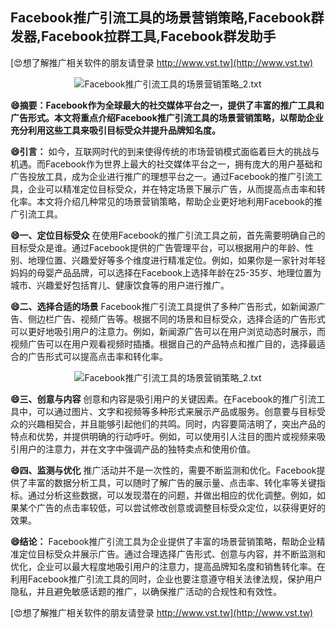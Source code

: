 ## **Facebook推广引流工具的场景营销策略,Facebook群发器,Facebook拉群工具,Facebook群发助手**

[😍想了解推广相关软件的朋友请登录 http://www.vst.tw](http://www.vst.tw)

 <center><img src="https://vst.tw/MP4/tuiguang/png/0.png" alt="Facebook推广引流工具的场景营销策略_2.txt"></center>

**😄摘要：Facebook作为全球最大的社交媒体平台之一，提供了丰富的推广工具和广告形式。本文将重点介绍Facebook推广引流工具的场景营销策略，以帮助企业充分利用这些工具来吸引目标受众并提升品牌知名度。**

**😄引言：**
如今，互联网时代的到来使得传统的市场营销模式面临着巨大的挑战与机遇。而Facebook作为世界上最大的社交媒体平台之一，拥有庞大的用户基础和广告投放工具，成为企业进行推广的理想平台之一。通过Facebook的推广引流工具，企业可以精准定位目标受众，并在特定场景下展示广告，从而提高点击率和转化率。本文将介绍几种常见的场景营销策略，帮助企业更好地利用Facebook的推广引流工具。

**😄一、定位目标受众**
在使用Facebook的推广引流工具之前，首先需要明确自己的目标受众是谁。通过Facebook提供的广告管理平台，可以根据用户的年龄、性别、地理位置、兴趣爱好等多个维度进行精准定位。例如，如果你是一家针对年轻妈妈的母婴产品品牌，可以选择在Facebook上选择年龄在25-35岁、地理位置为城市、兴趣爱好包括育儿、健康饮食等的用户进行推广。

**😄二、选择合适的场景**
Facebook推广引流工具提供了多种广告形式，如新闻源广告、侧边栏广告、视频广告等。根据不同的场景和目标受众，选择合适的广告形式可以更好地吸引用户的注意力。例如，新闻源广告可以在用户浏览动态时展示，而视频广告可以在用户观看视频时插播。根据自己的产品特点和推广目的，选择最适合的广告形式可以提高点击率和转化率。

 <center><img src="https://vst.tw/MP4/tuiguang/png/3.png" alt="Facebook推广引流工具的场景营销策略_2.txt"></center>

**😄三、创意与内容**
创意和内容是吸引用户的关键因素。在Facebook的推广引流工具中，可以通过图片、文字和视频等多种形式来展示产品或服务。创意要与目标受众的兴趣相契合，并且能够引起他们的共鸣。同时，内容要简洁明了，突出产品的特点和优势，并提供明确的行动呼吁。例如，可以使用引人注目的图片或视频来吸引用户的注意力，并在文字中强调产品的独特卖点和使用价值。

**😄四、监测与优化**
推广活动并不是一次性的，需要不断监测和优化。Facebook提供了丰富的数据分析工具，可以随时了解广告的展示量、点击率、转化率等关键指标。通过分析这些数据，可以发现潜在的问题，并做出相应的优化调整。例如，如果某个广告的点击率较低，可以尝试修改创意或调整目标受众定位，以获得更好的效果。

**😄结论：**
Facebook推广引流工具为企业提供了丰富的场景营销策略，帮助企业精准定位目标受众并展示广告。通过合理选择广告形式、创意与内容，并不断监测和优化，企业可以最大程度地吸引用户的注意力，提高品牌知名度和销售转化率。在利用Facebook推广引流工具的同时，企业也要注意遵守相关法律法规，保护用户隐私，并且避免敏感话题的推广，以确保推广活动的合规性和有效性。

[😍想了解推广相关软件的朋友请登录 http://www.vst.tw](http://www.vst.tw)



